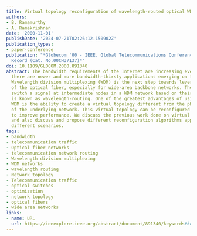 ```yaml
---
title: Virtual topology reconfiguration of wavelength-routed optical WDM networks
authors:
- B. Ramamurthy
- A. Ramakrishnan
date: '2000-11-01'
publishDate: '2024-07-21T02:26:12.150902Z'
publication_types:
- paper-conference
publication: "*Globecom '00 - IEEE. Global Telecommunications Conference. Conference
  Record (Cat. No.00CH37137)*"
doi: 10.1109/GLOCOM.2000.891340
abstract: The bandwidth requirements of the Internet are increasing every day and
  there are newer and more bandwidth-thirsty applications emerging on the horizon.
  Wavelength division multiplexing (WDM) is the next step towards leveraging the capabilities
  of the optical fiber, especially for wide-area backbone networks. The ability to
  switch a signal at intermediate nodes in a WDM network based on their wavelengths
  is known as wavelength-routing. One of the greatest advantages of using wavelength-routing
  WDM is the ability to create a virtual topology different from the physical topology
  of the underlying network. This virtual topology can be reconfigured when necessary,
  to improve performance. We discuss the previous work done on virtual topology design
  and also discuss and propose different reconfiguration algorithms applicable under
  different scenarios.
tags:
- bandwidth
- telecommunication traffic
- Optical fiber networks
- telecommunication network routing
- Wavelength division multiplexing
- WDM networks
- wavelength routing
- Network topology
- Telecommunication traffic
- optical switches
- optimization
- network topology
- optical fibers
- wide area networks
links:
- name: URL
  url: https://ieeexplore.ieee.org/abstract/document/891340/keywords#keywords
---
```

